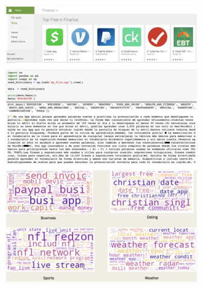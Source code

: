![alt text](https://github.com/anthonytapias/ItemCategoryClassifier/blob/master/img/googleplaystore.png)

![alt text](https://github.com/anthonytapias/ItemCategoryClassifier/blob/master/img/scraped_data.png)

![alt text](https://github.com/anthonytapias/ItemCategoryClassifier/blob/master/img/word_cloud.png)

